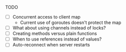 TODO

- [ ] Concurrent access to client map
  * Current use of goroutes doesn't protect the map
- [ ] What about using channels instead of locks?
- [ ] Creating methods versus plain functions
- [ ] When to use references instead of values?
- [ ] Auto-reconnect when server restarts
